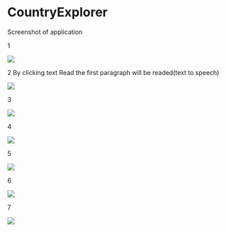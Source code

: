 # CountryExplorer

Screenshot of application

1

![](images/1.jpg)

2 By clicking text Read the first paragraph will be readed(text to speech)

![](images/2.jpg)


3

![](images/3.jpg)



4

![](images/4.jpg)

5

![](images/5.jpg)


6 

![](images/6.jpg)


7

![](images/7.jpg)

